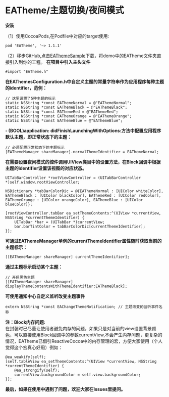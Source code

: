 # EATheme/主题切换/夜间模式

**安装**   
   
（1）使用CocoaPods,在Podfile中对应的target使用:   

	pod 'EATheme', '~> 1.1.1' 
	
（2）移步GitHub,点击[EAThemeSample](https://github.com/JinXinLiang/EAThemeSample)下载，将demo中的EATheme文件夹直接引入到你的工程。
**在项目中引入主头文件**

	#import "EATheme.h"
**在EAThemesConfiguration.h中自定义主题的常量字符串作为应用程序每种主题的identifier，范例：**

	// 这里设置了5种主题的标示
    static NSString *const EAThemeNormal = @"EAThemeNormal";
	static NSString *const EAThemeBlack = @"EAThemeBlack";
	static NSString *const EAThemeRed = @"EAThemeRed";
	static NSString *const EAThemeOrange = @"EAThemeOrange";
	static NSString *const EAThemeBlue = @"EAThemeBlue";
    
**- (BOOL)application: didFinishLaunchingWithOptions:方法中配置应用程序默认主题，即正常状态下的主题：**

	// 必须配置正常状态下的主题标示
    [EAThemeManager shareManager].normalThemeIdentifier = EAThemeNormal;
    
**在需要设置夜间模式的控件调用UIView类目中的设置方法，在Block回调中根据主题的identifier设置该视图的对应状态。**

	UITabBarController *rootViewController = (UITabBarController *)self.window.rootViewController;
    
    NSDictionary *tabBarColorDic = @{EAThemeNormal : [UIColor whiteColor], EAThemeBlack : [UIColor blackColor], EAThemeRed : [UIColor redColor], EAThemeOrange : [UIColor orangeColor], EAThemeBlue : [UIColor blueColor]};
    
    [rootViewController.tabBar ea_setThemeContents:^(UIView *currentView, NSString *currentThemeIdentifier) {
        UITabBar *bar = (UITabBar *)currentView;
        bar.barTintColor = tabBarColorDic[currentThemeIdentifier];
    }];

    
**可通过EAThemeManager单例的currentThemeIdentifier属性随时获取当前的主题标示：**

	[[EAThemeManager shareManager] currentThemeIdentifier];

**通过主题标示启动某个主题：**

	// 开启黑色主题
	[[EAThemeManager shareManager] displayThemeContentsWithThemeIdentifier:EAThemeBlack]; 
	
**可使用通知中心自定义监听改变主题事件**

	extern NSString *const EAChangeThemeNotification; // 主题改变的监听事件名称
	
**注：Block内存问题:**   
在封装时已尽量让使用者避免内存的问题，如果只是对当前的view设置背景颜色，可以直接使用Block回调中的参数currentView,不会产生内存问题，更复杂的情况，EATheme已借引ReactiveCocoa中的内存管理的宏，方便大家使用（个人觉得这个宏真心好用）例如：
	
	@ea_weakify(self);
    [self.tableView ea_setThemeContents:^(UIView *currentView, NSString *currentThemeIdentifier) {
        @ea_strongify(self);
        currentView.backgroundColor = self.view.backgroundColor;
    }];
**最后，如果在使用中遇到了问题，欢迎大家在Issues里提问。**